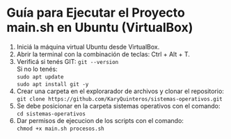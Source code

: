 <h1>Guía para Ejecutar el Proyecto main.sh en Ubuntu (VirtualBox)</h1>
<ol>
<li>Iniciá la máquina virtual Ubuntu desde VirtualBox.</li>
<li>Abrir la terminal con la combinación de teclas: Ctrl + Alt + T.</li>
<li>Verificá si tenés GIT: 
<code>git --version</code> <br>
Si no lo tenés: <br> 
<code>sudo apt update</code><br>
<code>sudo apt install git -y</code></li>
<li> Crear una carpeta en el explorarador de archivos y clonar el repositorio: <br>
<code>git clone https://github.com/KaryQuinteros/sistemas-operativos.git</code> <br>
</li>
<li>Se debe posicionar en la carpeta sistemas operativos con el comando: <br> 
<code>cd sistemas-operativos</code>
</li>
<li>Dar permisos de ejecucion de los scripts con el comando: <br>
<code>chmod +x main.sh procesos.sh</code></li>

</ol>


